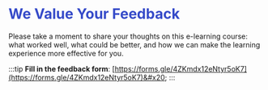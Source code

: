 # <span style="color:#364BC9">We Value Your Feedback</span>

Please take a moment to share your thoughts on this e-learning course: what worked well, what could be better, and how we can make the learning experience more effective for you.

:::tip
**Fill in the feedback form**: [https://forms.gle/4ZKmdx12eNtyr5oK7](https://forms.gle/4ZKmdx12eNtyr5oK7)&#x20;
:::